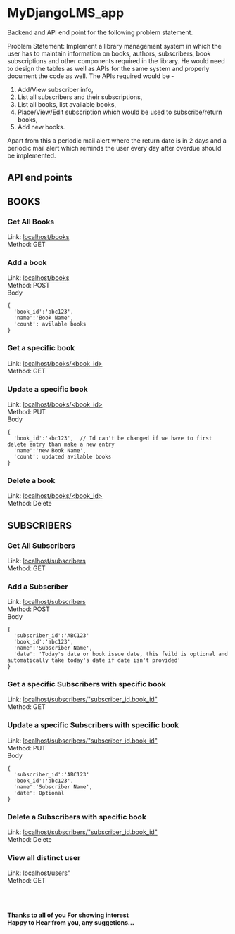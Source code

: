 # MyDjangoLMS_app
Backend and API end point for the following problem statement.

Problem Statement: Implement a library management system in which the user has to maintain information on books, authors, subscribers, book subscriptions and other components required in the library. He would need to design the tables as well as APIs for the same system and properly document the code as well. The APIs required would be - 
1. Add/View subscriber info, 
2. List all subscribers and their subscriptions, 
3. List all books, list available books, 
4. Place/View/Edit subscription which would be used to subscribe/return books, 
5. Add new books. 


Apart from this a periodic mail alert where the return date is in 2 days and a periodic mail alert which reminds the user every day after overdue should be implemented.

## API end points
## BOOKS
### Get All Books
Link: [localhost/books](localhost:8000/books)  <br />
Method: GET

### Add a book
Link: [localhost/books](localhost:8000/books)  <br />
Method: POST   <br />
Body 
```
{
  'book_id':'abc123',
  'name':'Book Name',
  'count': avilable books
}
```

### Get a specific book
Link: [localhost/books/<book_id>](localhost:8000/books/<id>)   <br />
Method: GET

### Update a specific book
Link: [localhost/books/<book_id>](localhost:8000/books/<id>)   <br />
Method: PUT  <br />
Body
```
{
  'book_id':'abc123',  // Id can't be changed if we have to first delete entry than make a new entry
  'name':'new Book Name',
  'count': updated avilable books
}
```

### Delete a book
Link: [localhost/books/<book_id>](localhost:8000/books/<id>)    <br />
Method: Delete





## SUBSCRIBERS
### Get All Subscribers
Link: [localhost/subscribers](localhost:8000/Subscribers)  <br />
Method: GET

### Add a Subscriber
Link: [localhost/subscribers](localhost:8000/Subscribers)  <br />
Method: POST   <br />
Body 
```
{
  'subscriber_id':'ABC123'
  'book_id':'abc123',
  'name':'Subscriber Name',
  'date': 'Today's date or book issue date, this feild is optional and automatically take today's date if date isn't provided' 
}
```

### Get a specific Subscribers with specific book
Link: [localhost/subscribers/"subscriber_id.book_id"](localhost:8000/subscribers/<id>)   <br />
Method: GET

### Update a specific Subscribers with specific book
Link: [localhost/subscribers/"subscriber_id.book_id"](localhost:8000/subscribers/<id>)   <br />
Method: PUT     <br />
Body
```
{
  'subscriber_id':'ABC123'
  'book_id':'abc123',
  'name':'Subscriber Name',
  'date': Optional
}
```

### Delete a Subscribers with specific book
Link: [localhost/subscribers/"subscriber_id.book_id"](localhost:8000/subscribers/<id>)    <br />
Method: Delete


### View all distinct user
Link: [localhost/users"](localhost:8000/users)    <br />
Method: GET


 <br />
  <br />

**Thanks to all of you For showing interest**  <br />
**Happy to Hear from you, any suggetions...**


